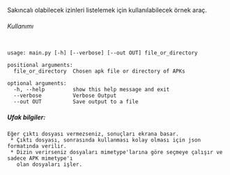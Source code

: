 Sakıncalı olabilecek izinleri listelemek için kullanılabilecek örnek araç.

###### Kullanımı

```

usage: main.py [-h] [--verbose] [--out OUT] file_or_directory

positional arguments:
  file_or_directory  Chosen apk file or directory of APKs

optional arguments:
  -h, --help         show this help message and exit
  --verbose          Verbose Output
  --out OUT          Save output to a file

```

##### Ufak bilgiler:
	Eğer çıktı dosyası vermezseniz, sonuçları ekrana basar.
	 * Çıktı dosyası, sonrasında kullanması kolay olması için json formatında verilir.
	 * Dizin verirseniz dosyaları mimetype'larına göre seçmeye çalışır ve sadece APK mimetype'ı
	   olan dosyaları işler.

